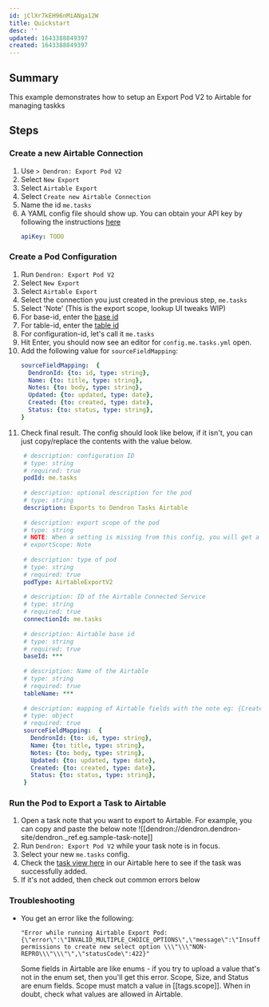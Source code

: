 ```yaml
---
id: jClXr7kEH96nMiANga12W
title: Quickstart
desc: ''
updated: 1643388849397
created: 1643388849397
---
```


## Summary

This example demonstrates how to setup an Export Pod V2 to Airtable for managing taskks

## Steps

### Create a new Airtable Connection

1. Use `> Dendron: Export Pod V2`
1. Select `New Export`
1. Select `Airtable Export`
1. Select `Create new Airtable Connection`
1. Name the id `me.tasks`
1. A YAML config file should show up. You can obtain your API key by following the instructions [here](https://support.airtable.com/hc/en-us/articles/219046777-How-do-I-get-my-API-key-)
    ```yml
    apiKey: TODO
    ```

### Create a Pod Configuration

1. Run `Dendron: Export Pod V2`
1. Select `New Export`
1. Select `Airtable Export`
1. Select the connection you just created in the previous step, `me.tasks`
1. Select 'Note' (This is the export scope, lookup UI tweaks WIP)
1. For base-id, enter the [base id](https://support.airtable.com/hc/en-us/articles/4405741487383-Understanding-Airtable-IDs)
1. For table-id, enter the [table id](https://support.airtable.com/hc/en-us/articles/4405741487383-Understanding-Airtable-IDs)
1. For configuration-id, let's call it `me.tasks`
1. Hit Enter, you should now see an editor for `config.me.tasks.yml` open.
1. Add the following value for `sourceFieldMapping`:
    ```yml
    sourceFieldMapping:  {
      DendronId: {to: id, type: string}, 
      Name: {to: title, type: string},
      Notes: {to: body, type: string}, 
      Updated: {to: updated, type: date}, 
      Created: {to: created, type: date},
      Status: {to: status, type: string},
    }
    ```
1. Check final result. The config should look like below, if it isn't, you can just copy/replace the contents with the value below.

```yml
    # description: configuration ID
    # type: string
    # required: true
    podId: me.tasks
    
    # description: optional description for the pod
    # type: string
    description: Exports to Dendron Tasks Airtable
    
    # description: export scope of the pod
    # type: string
    # NOTE: When a setting is missing from this config, you will get a UI prompt to select a value for that setting while running the export pod. For this particular exportScope setting, if you would rather not be prompted and always have the same exportScope, simply uncomment the line below.
    # exportScope: Note
    
    # description: type of pod
    # type: string
    # required: true
    podType: AirtableExportV2
    
    # description: ID of the Airtable Connected Service
    # type: string
    # required: true
    connectionId: me.tasks
    
    # description: Airtable base id
    # type: string
    # required: true
    baseId: ***
    
    # description: Name of the Airtable
    # type: string
    # required: true
    tableName: ***
    
    # description: mapping of Airtable fields with the note eg: {Created On: created, Notes: body}
    # type: object
    # required: true
    sourceFieldMapping:  {
      DendronId: {to: id, type: string}, 
      Name: {to: title, type: string},
      Notes: {to: body, type: string}, 
      Updated: {to: updated, type: date}, 
      Created: {to: created, type: date},
      Status: {to: status, type: string},
    }
```

### Run the Pod to Export a Task to Airtable

1. Open a task note that you want to export to Airtable. For example, you can copy and paste the below note 
![[dendron://dendron.dendron-site/dendron._ref.eg.sample-task-note]]
1. Run `Dendron: Export Pod V2` while your task note is in focus.
1. Select your new `me.tasks` config.
1. Check the [task view here](https://airtable.com/appKOgvtfSzZyj1YM/tblLjBKhYtXnZ2t1w/viwzfUhwxGiomaGjt?blocks=hide) in our Airtable here to see if the task was successfully added.
1. If it's not added, then check out common errors below


### Troubleshooting

- You get an error like the following:
    ```
    "Error while running Airtable Export Pod: {\"error\":\"INVALID_MULTIPLE_CHOICE_OPTIONS\",\"message\":\"Insufficient permissions to create new select option \\\"\\\"NON-REPRO\\\"\\\"\",\"statusCode\":422}"
    ```

    Some fields in Airtable are like enums - if you try to upload a value that's not in the enum set, then you'll get this error. Scope, Size, and Status are enum fields. Scope must match a value in [[tags.scope]].  When in doubt, check what values are allowed in Airtable.
